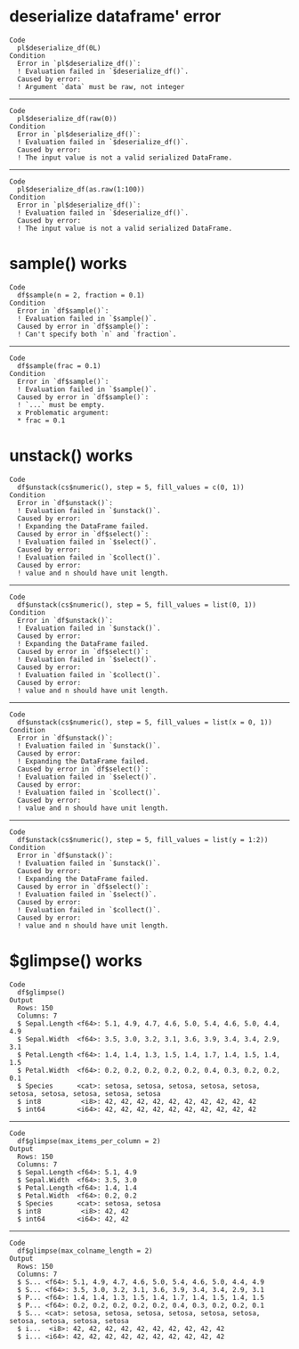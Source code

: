# deserialize dataframe' error

    Code
      pl$deserialize_df(0L)
    Condition
      Error in `pl$deserialize_df()`:
      ! Evaluation failed in `$deserialize_df()`.
      Caused by error:
      ! Argument `data` must be raw, not integer

---

    Code
      pl$deserialize_df(raw(0))
    Condition
      Error in `pl$deserialize_df()`:
      ! Evaluation failed in `$deserialize_df()`.
      Caused by error:
      ! The input value is not a valid serialized DataFrame.

---

    Code
      pl$deserialize_df(as.raw(1:100))
    Condition
      Error in `pl$deserialize_df()`:
      ! Evaluation failed in `$deserialize_df()`.
      Caused by error:
      ! The input value is not a valid serialized DataFrame.

# sample() works

    Code
      df$sample(n = 2, fraction = 0.1)
    Condition
      Error in `df$sample()`:
      ! Evaluation failed in `$sample()`.
      Caused by error in `df$sample()`:
      ! Can't specify both `n` and `fraction`.

---

    Code
      df$sample(frac = 0.1)
    Condition
      Error in `df$sample()`:
      ! Evaluation failed in `$sample()`.
      Caused by error in `df$sample()`:
      ! `...` must be empty.
      x Problematic argument:
      * frac = 0.1

# unstack() works

    Code
      df$unstack(cs$numeric(), step = 5, fill_values = c(0, 1))
    Condition
      Error in `df$unstack()`:
      ! Evaluation failed in `$unstack()`.
      Caused by error:
      ! Expanding the DataFrame failed.
      Caused by error in `df$select()`:
      ! Evaluation failed in `$select()`.
      Caused by error:
      ! Evaluation failed in `$collect()`.
      Caused by error:
      ! value and n should have unit length.

---

    Code
      df$unstack(cs$numeric(), step = 5, fill_values = list(0, 1))
    Condition
      Error in `df$unstack()`:
      ! Evaluation failed in `$unstack()`.
      Caused by error:
      ! Expanding the DataFrame failed.
      Caused by error in `df$select()`:
      ! Evaluation failed in `$select()`.
      Caused by error:
      ! Evaluation failed in `$collect()`.
      Caused by error:
      ! value and n should have unit length.

---

    Code
      df$unstack(cs$numeric(), step = 5, fill_values = list(x = 0, 1))
    Condition
      Error in `df$unstack()`:
      ! Evaluation failed in `$unstack()`.
      Caused by error:
      ! Expanding the DataFrame failed.
      Caused by error in `df$select()`:
      ! Evaluation failed in `$select()`.
      Caused by error:
      ! Evaluation failed in `$collect()`.
      Caused by error:
      ! value and n should have unit length.

---

    Code
      df$unstack(cs$numeric(), step = 5, fill_values = list(y = 1:2))
    Condition
      Error in `df$unstack()`:
      ! Evaluation failed in `$unstack()`.
      Caused by error:
      ! Expanding the DataFrame failed.
      Caused by error in `df$select()`:
      ! Evaluation failed in `$select()`.
      Caused by error:
      ! Evaluation failed in `$collect()`.
      Caused by error:
      ! value and n should have unit length.

# $glimpse() works

    Code
      df$glimpse()
    Output
      Rows: 150
      Columns: 7
      $ Sepal.Length <f64>: 5.1, 4.9, 4.7, 4.6, 5.0, 5.4, 4.6, 5.0, 4.4, 4.9
      $ Sepal.Width  <f64>: 3.5, 3.0, 3.2, 3.1, 3.6, 3.9, 3.4, 3.4, 2.9, 3.1
      $ Petal.Length <f64>: 1.4, 1.4, 1.3, 1.5, 1.4, 1.7, 1.4, 1.5, 1.4, 1.5
      $ Petal.Width  <f64>: 0.2, 0.2, 0.2, 0.2, 0.2, 0.4, 0.3, 0.2, 0.2, 0.1
      $ Species      <cat>: setosa, setosa, setosa, setosa, setosa, setosa, setosa, setosa, setosa, setosa
      $ int8          <i8>: 42, 42, 42, 42, 42, 42, 42, 42, 42, 42
      $ int64        <i64>: 42, 42, 42, 42, 42, 42, 42, 42, 42, 42

---

    Code
      df$glimpse(max_items_per_column = 2)
    Output
      Rows: 150
      Columns: 7
      $ Sepal.Length <f64>: 5.1, 4.9
      $ Sepal.Width  <f64>: 3.5, 3.0
      $ Petal.Length <f64>: 1.4, 1.4
      $ Petal.Width  <f64>: 0.2, 0.2
      $ Species      <cat>: setosa, setosa
      $ int8          <i8>: 42, 42
      $ int64        <i64>: 42, 42

---

    Code
      df$glimpse(max_colname_length = 2)
    Output
      Rows: 150
      Columns: 7
      $ S... <f64>: 5.1, 4.9, 4.7, 4.6, 5.0, 5.4, 4.6, 5.0, 4.4, 4.9
      $ S... <f64>: 3.5, 3.0, 3.2, 3.1, 3.6, 3.9, 3.4, 3.4, 2.9, 3.1
      $ P... <f64>: 1.4, 1.4, 1.3, 1.5, 1.4, 1.7, 1.4, 1.5, 1.4, 1.5
      $ P... <f64>: 0.2, 0.2, 0.2, 0.2, 0.2, 0.4, 0.3, 0.2, 0.2, 0.1
      $ S... <cat>: setosa, setosa, setosa, setosa, setosa, setosa, setosa, setosa, setosa, setosa
      $ i...  <i8>: 42, 42, 42, 42, 42, 42, 42, 42, 42, 42
      $ i... <i64>: 42, 42, 42, 42, 42, 42, 42, 42, 42, 42

